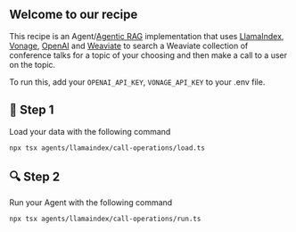 ## Welcome to our recipe

This recipe is an Agent/[Agentic RAG](https://weaviate.io/blog/what-is-agentic-rag) implementation that uses [LlamaIndex](https://ts.llamaindex.ai/), [Vonage](https://www.vonage.fr/), [OpenAI](https://openai.com/) and [Weaviate](https://weaviate.io/) to search a Weaviate collection of conference talks for a topic of your choosing and then make a call to a user on the topic. 

To run this, add your `OPENAI_API_KEY`, `VONAGE_API_KEY` to your .env file. 

## 🌱 Step 1
Load your data with the following command


```bash
npx tsx agents/llamaindex/call-operations/load.ts
```

## 🔍 Step 2
Run your Agent with the following command

```bash
npx tsx agents/llamaindex/call-operations/run.ts
```